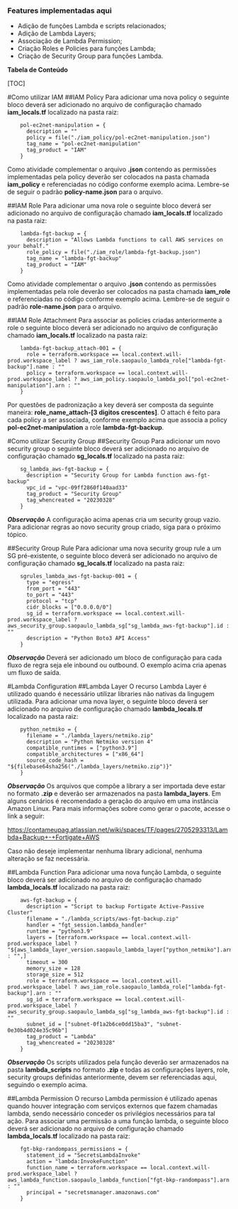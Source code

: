 ### Features implementadas aqui

- Adição de funções Lambda e scripts relacionados;
- Adição de Lambda Layers;
- Associação de Lambda Permission;
- Criação Roles e Policies para funções Lambda;
- Criação de Security Group para funções Lambda.

**Tabela de Conteúdo**

[TOC]

#Como utilizar IAM
##IAM Policy
Para adicionar uma nova policy o seguinte bloco deverá ser adicionado no arquivo de configuração chamado **iam_locals.tf** localizado na pasta raiz:
```
	pol-ec2net-manipulation = {
      description = ""
      policy = file("./iam_policy/pol-ec2net-manipulation.json")
      tag_name = "pol-ec2net-manipulation"
      tag_product = "IAM"
	}
```
Como atividade complementar o arquivo **.json** contendo as permissões implementadas pela policy deverão ser colocados na pasta chamada **iam_policy** e referenciadas no código conforme exemplo acima. Lembre-se de seguir o padrão **policy-name.json** para o arquivo.

##IAM Role
Para adicionar uma nova role o seguinte bloco deverá ser adicionado no arquivo de configuração chamado **iam_locals.tf** localizado na pasta raiz:
```
	lambda-fgt-backup = {
      description = "Allows Lambda functions to call AWS services on your behalf."
      role_policy = file("./iam_role/lambda-fgt-backup.json")
      tag_name = "lambda-fgt-backup"
      tag_product = "IAM"
    }
```
Como atividade complementar o arquivo **.json** contendo as permissões implementadas pela role deverão ser colocados na pasta chamada **iam_role** e referenciadas no código conforme exemplo acima. Lembre-se de seguir o padrão **role-name.json** para o arquivo.

##IAM Role Attachment
Para associar as policies criadas anteriormente a role o seguinte bloco deverá ser adicionado no arquivo de configuração chamado **iam_locals.tf** localizado na pasta raiz:
```
	lambda-fgt-backup_attach-001 = {
      role = terraform.workspace == local.context.will-prod.workspace_label ? aws_iam_role.saopaulo_lambda_role["lambda-fgt-backup"].name : ""
      policy = terraform.workspace == local.context.will-prod.workspace_label ? aws_iam_policy.saopaulo_lambda_pol["pol-ec2net-manipulation"].arn : ""
    }
```
Por questões de padronização a key deverá ser composta da seguinte maneira:
**role_name_attach-[3 digitos crescentes]**. O attach é feito para cada policy a ser associada, conforme exemplo acima que associa a policy **pol-ec2net-manipulation** a role **lambda-fgt-backup**.

#Como utilizar Security Group
##Security Group
Para adicionar um novo security group o seguinte bloco deverá ser adicionado no arquivo de configuração chamado **sg_locals.tf** localizado na pasta raiz:
```
	sg_lambda_aws-fgt-backup = {
      description = "Security Group for Lambda function aws-fgt-backup"
      vpc_id = "vpc-09ff2860f140aad33"
      tag_product = "Security Group"
      tag_whencreated = "20230328"
    }
```
***Observação*** A configuração acima apenas cria um security group vazio. Para adicionar regras ao novo security group criado, siga para o próximo tópico.

##Security Group Rule
Para adicionar uma nova security group rule a um SG pré-existente, o seguinte bloco deverá ser adicionado no arquivo de configuração chamado **sg_locals.tf** localizado na pasta raiz:
```
	sgrules_lambda_aws-fgt-backup-001 = {
      type = "egress"
      from_port = "443"
      to_port = "443"
      protocol = "tcp"
      cidr_blocks = ["0.0.0.0/0"]
      sg_id = terraform.workspace == local.context.will-prod.workspace_label ? aws_security_group.saopaulo_lambda_sg["sg_lambda_aws-fgt-backup"].id : ""
      description = "Python Boto3 API Access"
    }
```
***Observação*** Deverá ser adicionado um bloco de configuração para cada fluxo de regra seja ele inbound ou outbound. O exemplo acima cria apenas um fluxo de saída.

#Lambda Configuration
##Lambda Layer
O recurso Lambda Layer é utilizado quando é necessário utilizar libraries não nativas da lingugem utilizada.
Para adicionar uma nova layer, o seguinte bloco deverá ser adicionado no arquivo de configuração chamado **lambda_locals.tf** localizado na pasta raiz:
```
	python_netmiko = {
      filename = "./lambda_layers/netmiko.zip"
      description = "Python Netmiko version 4"
      compatible_runtimes = ["python3.9"]
      compatible_architectures = ["x86_64"]
      source_code_hash = "${filebase64sha256("./lambda_layers/netmiko.zip")}"
    }
```
***Observação*** Os arquivos que compõe a library a ser importada deve estar no formato **.zip** e deverão ser armazenados na pasta **lambda_layers**. Em alguns cenários é recomendado a geração do arquivo em uma instância Amazon Linux. Para mais informações sobre como gerar o pacote, acesse o link a seguir:

https://contameupag.atlassian.net/wiki/spaces/TF/pages/2705293313/Lambda+Backup+-+Fortigate+AWS

Caso não deseje implementar nenhuma library adicional, nenhuma alteração se faz necessária.

##Lambda Function
Para adicionar uma nova função Lambda, o seguinte bloco deverá ser adicionado no arquivo de configuração chamado **lambda_locals.tf** localizado na pasta raiz:
```
	aws-fgt-backup = {
      description = "Script to backup Fortigate Active-Passive Cluster"
      filename = "./lambda_scripts/aws-fgt-backup.zip"
      handler = "fgt_session.lambda_handler"
      runtime = "python3.9"
      layers = [terraform.workspace == local.context.will-prod.workspace_label ? "${aws_lambda_layer_version.saopaulo_lambda_layer["python_netmiko"].arn}" : "",]
      timeout = 300
      memory_size = 128
      storage_size = 512
      role = terraform.workspace == local.context.will-prod.workspace_label ? aws_iam_role.saopaulo_lambda_role["lambda-fgt-backup"].arn : ""
      sg_id = terraform.workspace == local.context.will-prod.workspace_label ? aws_security_group.saopaulo_lambda_sg["sg_lambda_aws-fgt-backup"].id : ""
      subnet_id = ["subnet-0f1a2b6ce0dd15ba3", "subnet-0e30b4d024e35c96b"]
      tag_product = "Lambda"
      tag_whencreated = "20230328"
    }
```
***Observação*** Os scripts utilizados pela função deverão ser armazenados na pasta **lambda_scripts** no formato **.zip** e todas as configurações layers, role, security groups definidas anteriormente, devem ser referenciadas aqui, seguindo o exemplo acima.

##Lambda Permission
O recurso Lambda permission é utilizado apenas quando houver integração com serviços externos que fazem chamadas lambda, sendo necessário conceder os privilégios necessários para tal ação.
Para associar uma permissão a uma função lambda, o seguinte bloco deverá ser adicionado no arquivo de configuração chamado **lambda_locals.tf** localizado na pasta raiz:
```
	fgt-bkp-randompass_permissions = {
      statement_id = "SecretsLambdaInvoke"
      action = "lambda:InvokeFunction"
      function_name = terraform.workspace == local.context.will-prod.workspace_label ? aws_lambda_function.saopaulo_lambda_function["fgt-bkp-randompass"].arn : ""
      principal = "secretsmanager.amazonaws.com"
    }
```